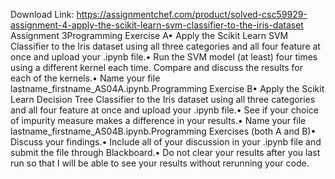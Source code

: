 Download Link: https://assignmentchef.com/product/solved-csc59929-assignment-4-apply-the-scikit-learn-svm-classifier-to-the-iris-dataset
<br>
Assignment 3Programming Exercise A• Apply the Scikit Learn SVM Classifier to the Iris dataset using all three categories and all four feature at once and upload your .ipynb file.• Run the SVM model (at least) four times using a different kernel each time. Compare and discuss the results for each of the kernels.• Name your file lastname_firstname_AS04A.ipynb.Programming Exercise B• Apply the Scikit Learn Decision Tree Classifier to the Iris dataset using all three categories and all four feature at once and upload your .ipynb file.• See if your choice of impurity measure makes a difference in your results.• Name your file lastname_firstname_AS04B.ipynb.Programming Exercises (both A and B)• Discuss your findings.• Include all of your discussion in your .ipynb file and submit the file through Blackboard.• Do not clear your results after you last run so that I will be able to see your results without rerunning your code.
